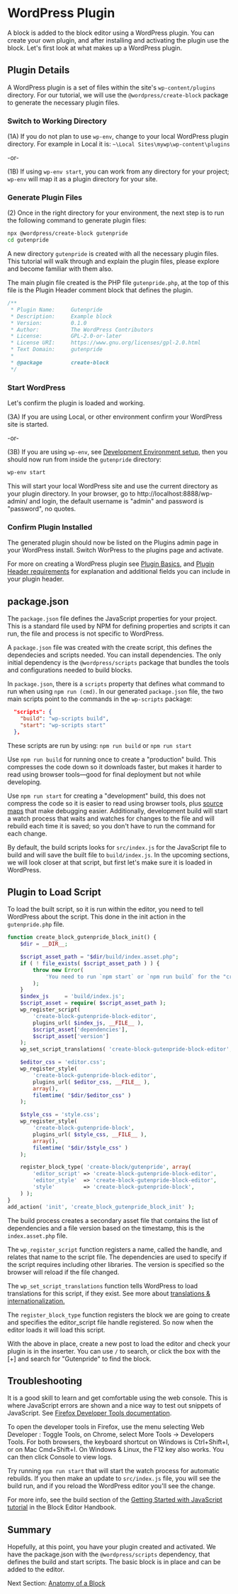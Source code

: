 # WordPress Plugin

A block is added to the block editor using a WordPress plugin. You can create your own plugin, and after installing and activating the plugin use the block. Let's first look at what makes up a WordPress plugin.

## Plugin Details

A WordPress plugin is a set of files within the site's `wp-content/plugins` directory. For our tutorial, we will use the `@wordpress/create-block` package to generate the necessary plugin files.

### Switch to Working Directory

(1A) If you do not plan to use `wp-env`, change to your local WordPress plugin directory. For example in Local it is: `~\Local Sites\mywp\wp-content\plugins`

-or-

(1B) If using `wp-env start`, you can work from any directory for your project; `wp-env` will map it as a plugin directory for your site.

### Generate Plugin Files

(2) Once in the right directory for your environment, the next step is to run the following command to generate plugin files:

```sh
npx @wordpress/create-block gutenpride
cd gutenpride
```

A new directory `gutenpride` is created with all the necessary plugin files. This tutorial will walk through and explain the plugin files, please explore and become familiar with them also.

The main plugin file created is the PHP file `gutenpride.php`, at the top of this file is the Plugin Header comment block that defines the plugin.

```php
/**
 * Plugin Name:     Gutenpride
 * Description:     Example block
 * Version:         0.1.0
 * Author:          The WordPress Contributors
 * License:         GPL-2.0-or-later
 * License URI:     https://www.gnu.org/licenses/gpl-2.0.html
 * Text Domain:     gutenpride
 *
 * @package         create-block
 */
```

### Start WordPress

Let's confirm the plugin is loaded and working.

(3A) If you are using Local, or other environment confirm your WordPress site is started.

-or-

(3B) If you are using `wp-env`, see [Development Environment setup](/docs/designers-developers/developers/tutorials/devenv/readme.md), then you should now run from inside the `gutenpride` directory:

```sh
wp-env start
```

This will start your local WordPress site and use the current directory as your plugin directory. In your browser, go to http://localhost:8888/wp-admin/ and login, the default username is "admin" and password is "password", no quotes.

### Confirm Plugin Installed

The generated plugin should now be listed on the Plugins admin page in your WordPress install. Switch WorPress to the plugins page and activate.

For more on creating a WordPress plugin see [Plugin Basics](https://developer.wordpress.org/plugins/plugin-basics/), and [Plugin Header requirements](https://developer.wordpress.org/plugins/plugin-basics/header-requirements/) for explanation and additional fields you can include in your plugin header.

## package.json

The `package.json` file defines the JavaScript properties for your project. This is a standard file used by NPM for defining properties and scripts it can run, the file and process is not specific to WordPress.

A `package.json` file was created with the create script, this defines the dependecies and scripts needed. You can install dependencies. The only initial dependency is the `@wordpress/scripts` package that bundles the tools and configurations needed to build blocks.

In `package.json`, there is a `scripts` property that defines what command to run when using `npm run (cmd)`. In our generated `package.json` file, the two main scripts point to the commands in the `wp-scripts` package:

```json
  "scripts": {
    "build": "wp-scripts build",
    "start": "wp-scripts start"
  },
```

These scripts are run by using: `npm run build` or `npm run start`

Use `npm run build` for running once to create a "production" build. This compresses the code down so it downloads faster, but makes it harder to read using browser tools—good for final deployment but not while developing.

Use `npm run start` for creating a "development" build, this does not compress the code so it is easier to read using browser tools, plus [source maps](https://developer.mozilla.org/en-US/docs/Tools/Debugger/How_to/Use_a_source_map) that make debugging easier. Additionally, development build will start a watch process that waits and watches for changes to the file and will rebuild each time it is saved; so you don't have to run the command for each change.

By default, the build scripts looks for `src/index.js` for the JavaScript file to build and will save the built file to `build/index.js`. In the upcoming sections, we will look closer at that script, but first let's make sure it is loaded in WordPress.

## Plugin to Load Script

To load the built script, so it is run within the editor, you need to tell WordPress about the script. This done in the init action in the `gutenpride.php` file.

```php
function create_block_gutenpride_block_init() {
	$dir = __DIR__;

	$script_asset_path = "$dir/build/index.asset.php";
	if ( ! file_exists( $script_asset_path ) ) {
		throw new Error(
			'You need to run `npm start` or `npm run build` for the "create-block/gutenpride" block first.'
		);
	}
	$index_js     = 'build/index.js';
	$script_asset = require( $script_asset_path );
	wp_register_script(
		'create-block-gutenpride-block-editor',
		plugins_url( $index_js, __FILE__ ),
		$script_asset['dependencies'],
		$script_asset['version']
	);
	wp_set_script_translations( 'create-block-gutenpride-block-editor', 'gutenpride' );

	$editor_css = 'editor.css';
	wp_register_style(
		'create-block-gutenpride-block-editor',
		plugins_url( $editor_css, __FILE__ ),
		array(),
		filemtime( "$dir/$editor_css" )
	);

	$style_css = 'style.css';
	wp_register_style(
		'create-block-gutenpride-block',
		plugins_url( $style_css, __FILE__ ),
		array(),
		filemtime( "$dir/$style_css" )
	);

	register_block_type( 'create-block/gutenpride', array(
		'editor_script' => 'create-block-gutenpride-block-editor',
		'editor_style'  => 'create-block-gutenpride-block-editor',
		'style'         => 'create-block-gutenpride-block',
	) );
}
add_action( 'init', 'create_block_gutenpride_block_init' );
```

The build process creates a secondary asset file that contains the list of dependencies and a file version based on the timestamp, this is the `index.asset.php` file.

The `wp_register_script` function registers a name, called the handle, and relates that name to the script file. The dependencies are used to specify if the script requires including other libraries. The version is specified so the browser will reload if the file changed.

The `wp_set_script_translations` function tells WordPress to load translations for this script, if they exist. See more about [translations & internationalization.](/docs/designers-developers/developers/internationalization.md)

The `register_block_type` function registers the block we are going to create and specifies the editor_script file handle registered. So now when the editor loads it will load this script.

With the above in place, create a new post to load the editor and check your plugin is in the inserter. You can use `/` to search, or click the box with the [+] and search for "Gutenpride" to find the block.

## Troubleshooting

It is a good skill to learn and get comfortable using the web console. This is where JavaScript errors are shown and a nice way to test out snippets of JavaScript. See [Firefox Developer Tools documentation](https://developer.mozilla.org/en-US/docs/Tools).

To open the developer tools in Firefox, use the menu selecting Web Developer : Toggle Tools, on Chrome, select More Tools -> Developers Tools. For both browsers, the keyboard shortcut on Windows is Ctrl+Shift+I, or on Mac Cmd+Shift+I. On Windows & Linux, the F12 key also works. You can then click Console to view logs.

Try running `npm run start` that will start the watch process for automatic rebuilds. If you then make an update to `src/index.js` file, you will see the build run, and if you reload the WordPress editor you'll see the change.

For more info, see the build section of the [Getting Started with JavaScript tutorial](/docs/designers-developers/developers/tutorials/javascript/js-build-setup.md) in the Block Editor Handbook.

## Summary

Hopefully, at this point, you have your plugin created and activated. We have the package.json with the `@wordpress/scripts` dependency, that defines the build and start scripts. The basic block is in place and can be added to the editor.

Next Section: [Anatomy of a Block](/docs/designers-developers/developers/tutorials/create-block/block-anatomy.md)
